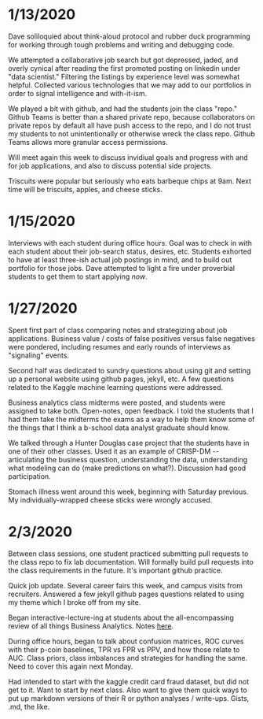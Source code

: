 # 1/13/2020

Dave soliloquied about think-aloud protocol and rubber duck programming for
working through tough problems and writing and debugging code.

We attempted a collaborative job search but got depressed, jaded, and overly
cynical after reading the first promoted posting on linkedin under "data scientist."
Filtering the listings by experience level was somewhat helpful. Collected various
technologies that we may add to our portfolios in order to signal intelligence and
with-it-ism.

We played a bit with github, and had the students join the class "repo." Github Teams is
better than a shared private repo, because collaborators on private repos by default
all have push access to the repo, and I do not trust my students to not unintentionally
or otherwise wreck the class repo. Github Teams allows more granular access permissions.

Will meet again this week to discuss invidiual goals and progress with and for job applications,
and also to discuss potential side projects.

Triscuits were popular but seriously who eats barbeque chips at 9am. Next
time will be triscuits, apples, and cheese sticks.

# 1/15/2020

Interviews with each student during office hours. Goal was to check in with each student
about their job-search status, desires, etc. Students exhorted to have at least three-ish
actual job postings in mind, and to build out portfolio for those jobs. Dave attempted
to light a fire under proverbial students to get them to start applying _now_.


# 1/27/2020

Spent first part of class comparing notes and strategizing about job applications. Business
value / costs of false positives versus false negatives were pondered, including resumes and early rounds 
of interviews as "signaling" events. 

Second half was dedicated to sundry questions about using git and setting up a personal website using github pages,
jekyll, etc. A few questions related to the Kaggle machine learning questions were addressed.

Business analytics class midterms were posted, and students were assigned to take both. Open-notes, open feedback.
I told the students that I had them take the midterms the exams as a way to help them know some of the things
that I think a b-school data analyst graduate should know.

We talked through a Hunter Douglas case project that the students have in one of their other classes. Used it as
an example of CRISP-DM -- articulating the business question, understanding the data, understanding what modeling
can do (make predictions on what?). Discussion had good participation.

Stomach illness went around this week, beginning with Saturday previous. My individually-wrapped cheese sticks 
were wrongly accused.

# 2/3/2020

Between class sessions, one student practiced submitting pull requests to the class repo to fix lab documentation. Will
formally build pull requests into the class requirements in the future. It's important github practice.

Quick job update. Several career fairs this week, and campus visits from recruiters. Answered a few jekyll github pages
questions related to using my theme which I broke off from my site. 

Began interactive-lecture-ing at students about the all-encompassing review of all things Business Analytics. 
Notes [here](/business-analytics-crash-course-2-3-2020.md).

During office hours, began to talk about confusion matrices, ROC curves with their p-coin baselines, TPR vs FPR vs PPV,
and how those relate to AUC. Class priors, class imbalances and strategies for handling the same. Need to cover this again
next Monday.

Had intended to start with the kaggle credit card fraud dataset, but did not get to it. Want to start by next class. Also
want to give them quick ways to put up markdown versions of their R or python analyses / write-ups. Gists, .md, the like.